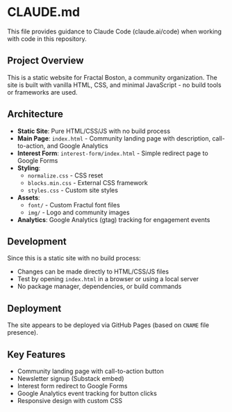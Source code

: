 # CLAUDE.md

This file provides guidance to Claude Code (claude.ai/code) when working with code in this repository.

## Project Overview

This is a static website for Fractal Boston, a community organization. The site is built with vanilla HTML, CSS, and minimal JavaScript - no build tools or frameworks are used.

## Architecture

- **Static Site**: Pure HTML/CSS/JS with no build process
- **Main Page**: `index.html` - Community landing page with description, call-to-action, and Google Analytics
- **Interest Form**: `interest-form/index.html` - Simple redirect page to Google Forms
- **Styling**: 
  - `normalize.css` - CSS reset
  - `blocks.min.css` - External CSS framework
  - `styles.css` - Custom site styles
- **Assets**:
  - `font/` - Custom Fractul font files
  - `img/` - Logo and community images
- **Analytics**: Google Analytics (gtag) tracking for engagement events

## Development

Since this is a static site with no build process:
- Changes can be made directly to HTML/CSS/JS files
- Test by opening `index.html` in a browser or using a local server
- No package manager, dependencies, or build commands

## Deployment

The site appears to be deployed via GitHub Pages (based on `CNAME` file presence).

## Key Features

- Community landing page with call-to-action button
- Newsletter signup (Substack embed)
- Interest form redirect to Google Forms
- Google Analytics event tracking for button clicks
- Responsive design with custom CSS